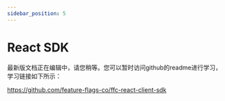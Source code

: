 ```yaml
---
sidebar_position: 5
---
```


# React SDK



最新版文档正在编辑中，请您稍等。您可以暂时访问github的readme进行学习，学习链接如下所示：

https://github.com/feature-flags-co/ffc-react-client-sdk